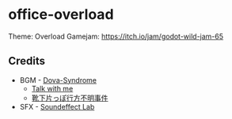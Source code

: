 # office-overload

Theme: Overload
Gamejam: https://itch.io/jam/godot-wild-jam-65

## Credits

- BGM - [Dova-Syndrome](https://dova-s.jp/)
    - [Talk with me](https://dova-s.jp/bgm/play21014.html)
    - [靴下片っぽ行方不明事件](https://dova-s.jp/bgm/play20963.html)
- SFX - [Soundeffect Lab](https://soundeffect-lab.info/)